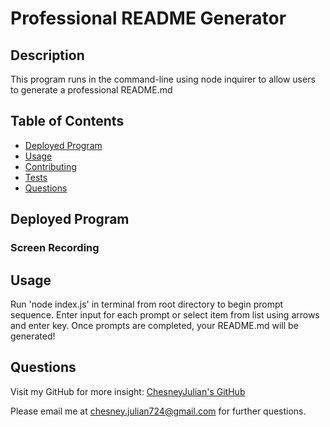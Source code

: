 # Professional README Generator
  ## Description  
  This program runs in the command-line using node inquirer to allow users to generate a professional README.md             
  
  ## Table of Contents
  - [Deployed Program](#deployed-program)
  - [Usage](#usage)
  - [Contributing](#contributing)
  - [Tests](#tests)
  - [Questions](#questions)
  
  ## Deployed Program
  ### Screen Recording
  ## Usage
  Run 'node index.js' in terminal from root directory to begin prompt sequence. Enter input for each prompt or select item from list using arrows and enter key. Once prompts are completed, your README.md will be generated!

  ## Questions
  Visit my GitHub for more insight: 
  [ChesneyJulian's GitHub](https://github.com/ChesneyJulian/)
  
  Please email me at [chesney.julian724@gmail.com](chesney.julian724@gmail.com) for further questions.

